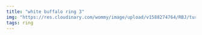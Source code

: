 ```yaml
---
title: "white buffalo ring 3"
img: "https://res.cloudinary.com/wommy/image/upload/v1588274764/RBJ/turquoise/white-buffalo/13_vtnugc.jpg"
tags: ring
---
```


